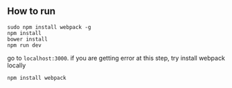 ## How to run


```
sudo npm install webpack -g
npm install
bower install
npm run dev
```
go to `localhost:3000`.
if you are getting error at this step, try install webpack locally
```
npm install webpack
```
